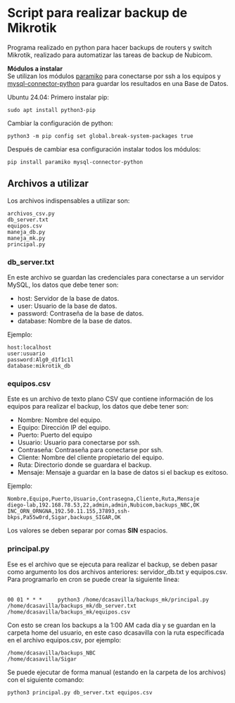 <h1 id="Script para realizar backup de Mikrotik">Script para realizar backup de Mikrotik</h1>

Programa realizado en python para hacer backups de routers y switch Mikrotik, realizado para automatizar las tareas de backup de Nubicom.

**Módulos a instalar**<br>
Se utilizan los módulos [paramiko](https://pypi.org/project/paramiko/) para conectarse por ssh a los equipos y [mysql-connector-python](https://pypi.org/project/mysql-connector-python/) para guardar los resultados en una Base de Datos.

Ubuntu 24.04:
Primero instalar pip:
```shell
sudo apt install python3-pip
```
Cambiar la configuración de python:
```shell
python3 -m pip config set global.break-system-packages true
```

Después de cambiar esa configuración instalar todos los módulos:
```shell
pip install paramiko mysql-connector-python
```

<h2 id="Archivos a utilizar">Archivos a utilizar</h2>

Los archivos indispensables a utilizar son:
```shell
archivos_csv.py
db_server.txt
equipos.csv
maneja_db.py
maneja_mk.py
principal.py
```

<h3 id="db_server.txt">db_server.txt</h3>
En este archivo se guardan las credenciales para conectarse a un servidor MySQL, los datos que debe tener son:<br>

* host: Servidor de la base de datos.<br>
* user: Usuario de la base de datos.<br>
* password: Contraseña de la base de datos.<br>
* database: Nombre de la base de datos.<br>

Ejemplo:
```shell
host:localhost
user:usuario
password:Alg0_d1f1c1l
database:mikrotik_db
```

<h3 id="equipos.csv">equipos.csv</h3>
Este es un archivo de texto plano CSV que contiene información de los equipos para realizar el backup, los datos que debe tener son:<br>

* Nombre: Nombre del equipo.<br>
* Equipo: Dirección IP del equipo.<br>
* Puerto: Puerto del equipo<br>
* Usuario: Usuario para conectarse por ssh.<br>
* Contraseña: Contraseña para conectarse por ssh.<br>
* Cliente: Nombre del cliente propietario del equipo.<br>
* Ruta: Directorio donde se guardara el backup.<br>
* Mensaje: Mensaje a guardar en la base de datos si el backup es exitoso.<br>

Ejemplo:
```shell
Nombre,Equipo,Puerto,Usuario,Contrasegna,Cliente,Ruta,Mensaje
diego-lab,192.168.78.53,22,admin,admin,Nubicom,backups_NBC,OK
INC_ORN_ORNGNA,192.50.11.155,37893,ssh-bkps,Pa55w0rd,Sigar,backups_SIGAR,OK
```
Los valores se deben separar por comas **SIN** espacios.

<h3 id="principal.py">principal.py</h3>
Ese es el archivo que se ejecuta para realizar el backup, se deben pasar como argumento los dos archivos anteriores: servidor_db.txt y equipos.csv. Para programarlo en cron se puede crear la siguiente linea:<br><br>

```shell
00 01 * * *     python3 /home/dcasavilla/backups_mk/principal.py /home/dcasavilla/backups_mk/db_server.txt /home/dcasavilla/backups_mk/equipos.csv
```

Con esto se crean los backups a la 1:00 AM cada día y se guardan en la carpeta home del usuario, en este caso dcasavilla con la ruta especificada en el archivo equipos.csv, por ejemplo:<br>

```shell
/home/dcasavilla/backups_NBC
/home/dcasavilla/Sigar
```

Se puede ejecutar de forma manual (estando en la carpeta de los archivos) con el siguiente comando:
```shell
python3 principal.py db_server.txt equipos.csv
```
